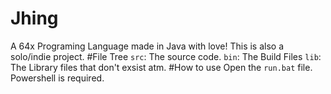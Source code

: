 # Jhing
A 64x Programing Language made in Java with love! This is also a solo/indie project.
#File Tree
  `src`: The source code.
  `bin`: The Build Files
  `lib`: The Library files that don't exsist atm.
  #How to use
    Open the `run.bat` file. Powershell is required.
